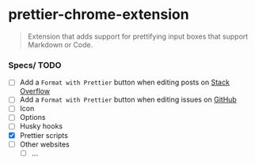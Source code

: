 # prettier-chrome-extension

> Extension that adds support for prettifying input boxes that support Markdown or Code.

### Specs/ TODO

- [ ] Add a `Format with Prettier` button when editing posts on [Stack Overflow](https://stackoverflow.com)
- [ ] Add a `Format with Prettier` button when editing issues on [GitHub](https://github.com)
- [ ] Icon
- [ ] Options
- [ ] Husky hooks
- [x] Prettier scripts
- [ ] Other websites
  - [ ] ...
